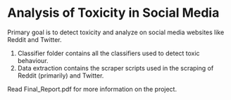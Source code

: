 # Analysis of Toxicity in Social Media

Primary goal is to detect toxicity and analyze on social media websites like Reddit and Twitter.

1. Classifier folder contains all the classifiers used to detect toxic behaviour. 
2. Data extraction contains the scraper scripts used in the scraping of Reddit (primarily) and Twitter.

Read Final_Report.pdf for more information on the project.
